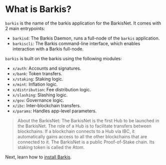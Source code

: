# What is Barkis?

`barkis` is the name of the barkis application for the BarkisNet. It comes with 2 main entrypoints:

- `barkisd`: The Barkis Daemon, runs a full-node of the `barkis` application.
- `barkiscli`: The Barkis command-line interface, which enables interaction with a Barkis full-node.

`barkis` is built on the barkis using the following modules:

- `x/auth`: Accounts and signatures.
- `x/bank`: Token transfers.
- `x/staking`: Staking logic.
- `x/mint`: Inflation logic.
- `x/distribution`: Fee distribution logic.
- `x/slashing`: Slashing logic.
- `x/gov`: Governance logic.
- `x/ibc`: Inter-blockchain transfers.
- `x/params`: Handles app-level parameters.

>About the BarkisNet: The BarkisNet is the first Hub to be launched in the BarkisNet. The role of a Hub is to facilitate transfers between blockchains. If a blockchain connects to a Hub via IBC, it automatically gains access to all the other blockchains that are connected to it. The BarkisNet is a public Proof-of-Stake chain. Its staking token is called the Atom.

Next, learn how to [install Barkis](./installation.md).

